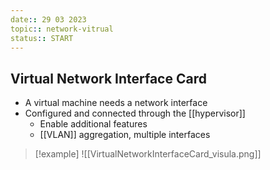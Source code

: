 ```yaml
---
date:: 29 03 2023
topic:: network-vitrual
status:: START
---
```

## Virtual Network Interface Card
- A virtual machine needs a network interface
-   Configured and connected through the [[hypervisor]] 
	- Enable additional features 
	- [[VLAN]] aggregation, multiple interfaces
>[!example] ![[VirtualNetworkInterfaceCard_visula.png]]
